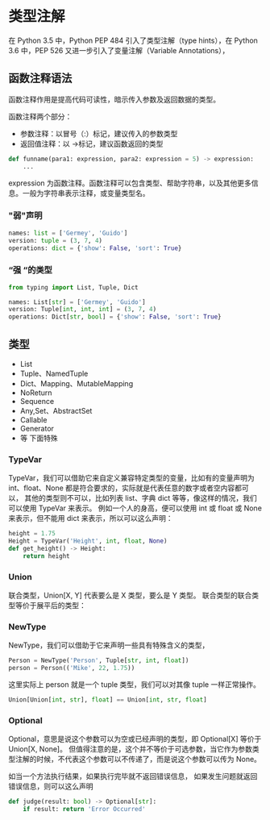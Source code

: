# 类型注解

在 Python 3.5 中，Python PEP 484 引入了类型注解（type hints），在 Python 3.6 中，PEP 526 又进一步引入了变量注解（Variable Annotations），

## 函数注释语法

函数注释作用是提高代码可读性，暗示传入参数及返回数据的类型。

函数注释两个部分：
- 参数注释：以冒号（:）标记，建议传入的参数类型
- 返回值注释：以 ->标记，建议函数返回的类型
```python
def funname(para1: expression, para2: expression = 5) -> expression:
    ...

```
expression 为函数注释。函数注释可以包含类型、帮助字符串，以及其他更多信息。一般为字符串表示注释，或变量类型名。


### "弱"声明
```python
names: list = ['Germey', 'Guido']
version: tuple = (3, 7, 4)
operations: dict = {'show': False, 'sort': True}
```

### “强 “的类型
```python
from typing import List, Tuple, Dict

names: List[str] = ['Germey', 'Guido']
version: Tuple[int, int, int] = (3, 7, 4)
operations: Dict[str, bool] = {'show': False, 'sort': True}
```


## 类型
- List
- Tuple、NamedTuple
- Dict、Mapping、MutableMapping
- NoReturn
- Sequence
- Any,Set、AbstractSet
- Callable
- Generator
- 等
下面特殊
### TypeVar

TypeVar，我们可以借助它来自定义兼容特定类型的变量，比如有的变量声明为 int、float、None 都是符合要求的，实际就是代表任意的数字或者空内容都可以，
其他的类型则不可以，比如列表 list、字典 dict 等等，像这样的情况，我们可以使用 TypeVar 来表示。 例如一个人的身高，便可以使用 int 或 float 或 None 来表示，但不能用 dict 来表示，所以可以这么声明：

```python
height = 1.75
Height = TypeVar('Height', int, float, None)
def get_height() -> Height:
    return height
```

### Union

联合类型，Union[X, Y] 代表要么是 X 类型，要么是 Y 类型。 联合类型的联合类型等价于展平后的类型：

### NewType

NewType，我们可以借助于它来声明一些具有特殊含义的类型，
```python
Person = NewType('Person', Tuple[str, int, float])
person = Person(('Mike', 22, 1.75))
```
这里实际上 person 就是一个 tuple 类型，我们可以对其像 tuple 一样正常操作。

```python
Union[Union[int, str], float] == Union[int, str, float]
```

### Optional

Optional，意思是说这个参数可以为空或已经声明的类型，即 Optional[X] 等价于 Union[X, None]。
但值得注意的是，这个并不等价于可选参数，当它作为参数类型注解的时候，不代表这个参数可以不传递了，而是说这个参数可以传为 None。

如当一个方法执行结果，如果执行完毕就不返回错误信息， 如果发生问题就返回错误信息，则可以这么声明
```python
def judge(result: bool) -> Optional[str]:
    if result: return 'Error Occurred'
```
